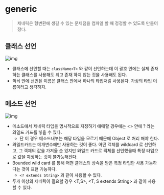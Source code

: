 # generic
> 제네릭은 형변환에 생길 수 있는 문제점을 컴파일 할 때 정정할 수 있도록 만들어졌다.
## 클래스 선언
![img](https://blog.kakaocdn.net/dn/cKJc01/btqv0yfQWxl/xyKRLszrlst7OlNRruz620/img.png)
- 클래스에 선언할 때는 `className<T>` 와 같이 선언하는데 이 괄호 안에는 실제 존재하는 클래스를 사용해도 되고 존재 하지 않는 것을 사용해도 된다.
- 꺽쇠 안에 선언된 이름은 클래스 안에서 하나의 타입처럼 사용된다. 가상의 타입 이름이라고 생각하자.
## 메소드 선언
![img](https://img1.daumcdn.net/thumb/R1280x0/?scode=mtistory2&fname=https%3A%2F%2Fblog.kakaocdn.net%2Fdn%2FPKxdy%2FbtqG9A6wj3r%2F45am1mQxCFFbdUUvUCrh00%2Fimg.png)
- 메소드에서 제네릭 타입을 명시적으로 지정하기 애매할 경우에는 <> 안에 ? 라는 와일드 카드를 넣을 수 있다.
  - 단 이 경우 메소드내부는 해당 타입을 모르기 때문에 Object 로 처리 해야 한다.
- 와일드카드는 메개변수에만 사용하는 것이 좋다. 어떤 객체를 wildcard 로 선언하고, 그 객체의 값을 가져올 순 있지만 와일드 카드로 객체를 선언했을때 특정 타입으로 값을 지정하는 것이 불가능해진다.
- Bounded wild card 를 통해 어떤 클래스의 상속을 받은 특정 타입만 사용 가능하다는 것이 표현 가능하다.
  - `<? extends String>` 과 같이 사용할 수 있다.
- 두개 이상의 제네릭이 필요할 경우 <T,S>, <T, S extends String> 과 같이 사용할 수 있다.